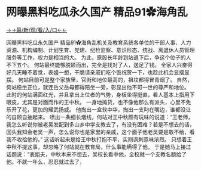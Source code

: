 # 网曝黑料吃瓜永久国产 精品91✿海角乱  


<a href="https://hyp.senfoop.com?https://github.com">→→最/新/观/看/入/口←←</a>

网曝黑料吃瓜永久国产 精品91✿海角乱机关及教育系统各单位的干部人事、人力资源、机构编制、计划生育、党建、纪检监察、意识形态、统战、离退休人员管理服务等工作，权力是相当的大。
为此，原股长年龄到站退下后，争这个位子的人不下五个。
何站最终能够脱颖而出，完全是找对了人，送足了钱。
全家人兴奋得好几天睡不着觉，表姐一想，干脆请亲戚们吃个饭祝贺一下，也趁此机会显摆显摆。
何站目前可是整个家族里，官衔和地位最高的，祖坟都得冒青烟了。
自然，何站稳坐正位，就连岳父岳母都得陪坐一旁，彰显出他不可一世的尊严和地位。
此时的何站满面红光，并且拿出上位者的气势，身板坐得挺直，看人基本上指用下眼皮，尤其是对面而作的王中秋。
一身地摊货，也不像他那么有派头，心里不免乐开了花，更加的耀武扬威。
他掏出一盒软中华，掏出一支叼在嘴边，谁都没让的自顾自抽起来。
喷出一条细长烟线，何站对王中秋颇有玩味的说道：“王老师，我怎么听说你被老吴发配到多山乡中学支教去了，有没有困难？若是不想去的话，回头我知会老吴一声，怎么说你也是家里的亲戚，这个面子他老吴要是敢不给，看我不收拾他的。”
这话听起来是给王中秋打抱不平，实则讽刺意味浓烈。
只想着王中秋不提这事，却忽略了何站就在教育局，什么事能瞒得了他。
于是她马上接过话题说：“表姐夫，中秋本来不想去，吴校长看中他，全校就一个支教名额给了他。不就一年么，忍忍就过去了，  
